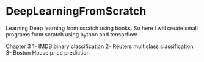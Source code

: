 # DeepLearningFromScratch
Learning Deep learning from scratch using books. So here I will create small programs from scratch using python and tensorflow.

Chapter 3 
1- IMDB binary classification
2- Reuters multiclass classification
3- Boston House price prediction
